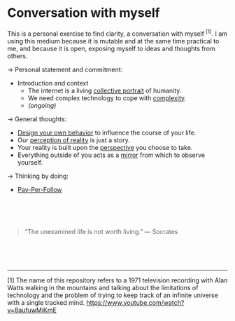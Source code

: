 # Conversation with myself

This is a personal exercise to find clarity, a conversation with myself <sup>[1]</sup>. I am using this medium because it is mutable and at the same time practical to me, and because it is open, exposing myself to ideas and thoughts from others. 

→ Personal statement and commitment:
- Introduction and context
    - The internet is a living [collective portrait](internet-collective-portrait.md) of humanity.
    - We need complex technology to cope with [complexity](complex-technology.md).
    - *(ongoing)*

→ General thoughts:
- [Design your own behavior](design-life.md) to influence the course of your life.
- Our [perception of reality](perception-of-reality.md) is just a story.
- Your reality is built upon the [perspective](perspective.md) you choose to take.
- Everything outside of you acts as a [mirror](mirrors.md) from which to observe yourself.

→ Thinking by doing:
- [Pay-Per-Follow](pay-per-follow.md)

<br><br><br>

> “The unexamined life is not worth living.” — Socrates

<br><br><br>

---

[1] The name of this repository refers to a 1971 television recording with Alan Watts walking in the mountains and talking about the limitations of technology and the problem of trying to keep track of an infinite universe with a single tracked mind.
https://www.youtube.com/watch?v=8aufuwMiKmE